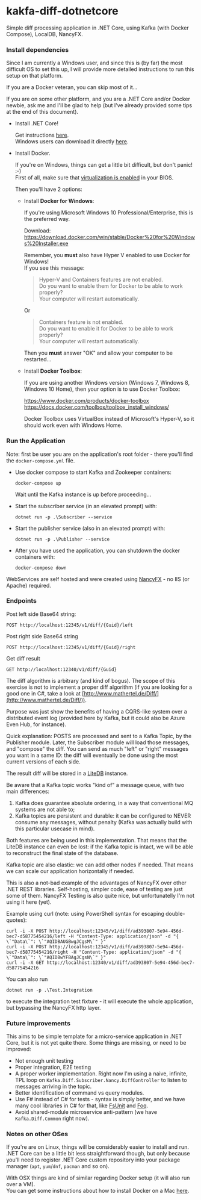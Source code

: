 # kakfa-diff-dotnetcore
Simple diff processing application in .NET Core, using Kafka (with Docker Compose), LocalDB, NancyFX.

### Install dependencies

Since I am currently a Windows user, and since this is (by far) the most difficult OS to set this up, I will provide more detailed instructions to run this setup on that platform.

If you are a Docker veteran, you can skip most of it...

If you are on some other platform, and you are a .NET Core and/or Docker newbie, ask me and I'll be glad to help (but I've already provided some tips at the end of this document).

- Install .NET Core!<br>

  Get instructions [here](https://github.com/dotnet/core/blob/master/release-notes/download-archives/2.0.3.md).<br>
  Windows users can download it directly [here](https://download.microsoft.com/download/D/7/2/D725E47F-A4F1-4285-8935-A91AE2FCC06A/dotnet-sdk-2.0.3-win-x64.exe).

- Install Docker.<br>

  If you're on Windows, things can get a little bit difficult, but don't panic! :-)<br>
  First of all, make sure that [virtualization is enabled](https://docs.docker.com/docker-for-windows/troubleshoot/#virtualization-must-be-enabled) in your BIOS.

  Then you'll have 2 options:

  - Install **Docker for Windows**:

    If you're using Microsoft Windows 10 Professional/Enterprise, this is the preferred way.

    Download:<br>
    https://download.docker.com/win/stable/Docker%20for%20Windows%20Installer.exe

    Remember, you **must** also have Hyper V enabled to use Docker for Windows!<br>
    If you see this message:

    > Hyper-V and Containers features are not enabled.<br>
    > Do you want to enable them for Docker to be able to work properly?<br>
    > Your computer will restart automatically.

    Or

    > Containers feature is not enabled.<br>
    > Do you want to enable it for Docker to be able to work properly?<br>
    > Your computer will restart automatically.

    Then you **must** answer "OK" and allow your computer to be restarted...

  - Install **Docker Toolbox**:

    If you are using another Windows version (Windows 7, Windows 8, Windows 10 Home), then your option is to use Docker Toolbox:

    https://www.docker.com/products/docker-toolbox<br>
    https://docs.docker.com/toolbox/toolbox_install_windows/<br>

    Docker Toolbox uses VirtualBox instead of Microsoft's Hyper-V, so it should work even with Windows Home.

### Run the Application

Note: first be user you are on the application's root folder - there you'll find the `docker-compose.yml` file.

- Use docker compose to start Kafka and Zookeeper containers:

      docker-compose up

  Wait until the Kafka instance is up before proceeding...

- Start the subscriber service (in an elevated prompt) with:

      dotnet run -p .\Subscriber --service

- Start the publisher service (also in an elevated prompt) with:

      dotnet run -p .\Publisher --service

- After you have used the application, you can shutdown the docker containers with:

      docker-compose down

WebServices are self hosted and were created using [NancyFX](http://nancyfx.org/) - no IIS (or Apache) required.

### Endpoints

Post left side Base64 string:

    POST http://localhost:12345/v1/diff/{Guid}/left

Post right side Base64 string

    POST http://localhost:12345/v1/diff/{Guid}/right

Get diff result

    GET http://localhost:12340/v1/diff/{Guid}

The diff algorithm is arbitrary (and kind of bogus). The scope of this exercise is not to implement a proper diff
algorithm (if you are looking for a good one in C#, take a look at
[http://www.mathertel.de/Diff/](http://www.mathertel.de/Diff/)).

Purpose was just show the benefits of having a CQRS-like system over a distributed event log (provided here by Kafka, but it could also be
Azure Even Hub, for instance).

Quick explanation: POSTS are processed and sent to a Kafka Topic, by the Publisher module. Later, the Subscriber
module will load those messages, and "compose" the diff. You can send as much "left" or "right" messages you want in
a same ID: the diff will eventually be done using the most current versions of each side.

The result diff will be stored in a [LiteDB](https://github.com/mbdavid/LiteDB) instance.

Be aware that a Kafka topic works "kind of" a message queue, with two main differences:
1) Kafka does guarantee absolute ordering, in a way that conventional MQ systems are not able to;
2) Kafka topics are persistent and durable: it can be configured to NEVER consume any messages, without penalty (Kafka
was actually build with this particular usecase in mind).

Both features are being used in this implementation. That means that the LiteDB instance can even be lost: if the
Kafka topic is intact, we will be able to reconstruct the final state of the database.

Kafka topic are also elastic: we can add other nodes if needed. That means we can scale our application horizontally
if needed.

This is also a not-bad example of the advantages of NancyFX over other .NET REST libraries. Self-hosting, simpler code,
 ease of testing are just some of them. NancyFX Testing is also quite nice, but unfortunatelly I'm not using it here
 (yet).

Example using curl (note: using PowerShell syntax for escaping double-quotes):

    curl -i -X POST http://localhost:12345/v1/diff/ad393807-5e94-456d-bec7-d58775454216/left -H "Content-Type: application/json" -d "{ \`"Data\`": \`"AQIDBAUGBwgJCgsM\`" }"
    curl -i -X POST http://localhost:12345/v1/diff/ad393807-5e94-456d-bec7-d58775454216/right -H "Content-Type: application/json" -d "{ \`"Data\`": \`"AQIDBwYFBAgJCgsN\`" }"
    curl -i -X GET http://localhost:12340/v1/diff/ad393807-5e94-456d-bec7-d58775454216

You can also run

    dotnet run -p .\Test.Integration

to execute the integration test fixture - it will execute the whole application, but bypassing the NancyFX http layer.


### Future improvements

This aims to be simple template for a micro-service application in .NET Core, but it is not yet quite there. Some
things are missing, or need to be improved:

- Not enough unit testing
- Proper integration, E2E testing
- A proper worker implementation. Right now I'm using a naive, infinite, TPL loop on
`Kafka.Diff.Subscriber.Nancy.DiffController` to listen to messages arriving in the topic.
- Better identification of command vs query modules.
- Use F# instead of C# for tests - syntax is simply better, and we have many cool libraries in C# for that, like
[FsUnit](https://github.com/fsprojects/FsUnit) and [Foq](https://github.com/fsprojects/Foq).
- Avoid shared-module microservice anti-pattern (we have `Kafka.Diff.Common` right now).

### Notes on other OSes

If you're are on Linux, things will be considerably easier to install and run.<br>
.NET Core can be a little bit less straightforward though, but only because you'll need to register .NET Core custom repository into your package manager (`apt`, `yum`/`dnf`, `pacman` and so on).

With OSX things are kind of similar regarding Docker setup (it will also run over a VM).<br>
You can get some instructions about how to install Docker on a Mac [here](https://docs.docker.com/docker-for-mac/install/#download-docker-for-mac).
